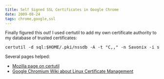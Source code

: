 ```yaml
---
title: Self Signed SSL Certificates in Google Chrome
date: 2009-08-24
tags: chrome,google,ssl
---
```

Finally figured this out! I used certutil to add my own certificate authority to my database of trusted certificates:

<pre>certutil -d sql:$HOME/.pki/nssdb -A -t "C,," -n Savonix -i savonixCA.cert</pre>
Several pages helped:

<ul><li><a href="http://www.mozilla.org/projects/security/pki/nss/tools/certutil.html" rel="nofollow">Mozilla page on certutil</a></li><li><a href="http://code.google.com/p/chromium/wiki/LinuxCertManagement" rel="nofollow">Google Chromium Wiki about Linux Certificate Management</a></li></ul>

